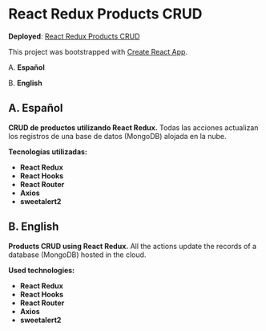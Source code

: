 # React Redux Products CRUD

**Deployed**:
[React Redux Products CRUD](https://products-crud-redux.vercel.app/)

This project was bootstrapped with
[Create React App](https://github.com/facebook/create-react-app).

A. **Español**

B. **English**

## A. Español

**CRUD de productos utilizando React Redux.** Todas las acciones actualizan los
registros de una base de datos (MongoDB) alojada en la nube.

**Tecnologías utilizadas:**

- **React Redux**
- **React Hooks**
- **React Router**
- **Axios**
- **sweetalert2**

## B. English

**Products CRUD using React Redux.** All the actions update the records of a
database (MongoDB) hosted in the cloud.

**Used technologies:**

- **React Redux**
- **React Hooks**
- **React Router**
- **Axios**
- **sweetalert2**
